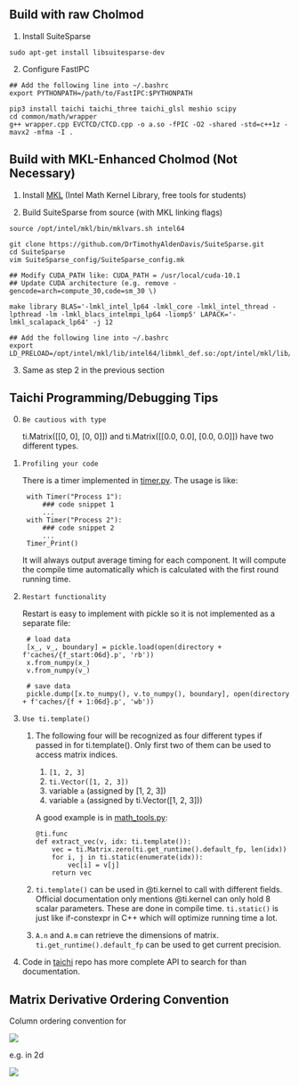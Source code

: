 ## Build with raw Cholmod

1. Install SuiteSparse
```
sudo apt-get install libsuitesparse-dev
```

2. Configure FastIPC
```
## Add the following line into ~/.bashrc
export PYTHONPATH=/path/to/FastIPC:$PYTHONPATH

pip3 install taichi taichi_three taichi_glsl meshio scipy
cd common/math/wrapper
g++ wrapper.cpp EVCTCD/CTCD.cpp -o a.so -fPIC -O2 -shared -std=c++1z -mavx2 -mfma -I .
```

## Build with MKL-Enhanced Cholmod (Not Necessary)

1. Install [MKL](https://software.intel.com/content/www/us/en/develop/articles/qualify-for-free-software.html#student) (Intel Math Kernel Library, free tools for students)

2. Build SuiteSparse from source (with MKL linking flags)
```
source /opt/intel/mkl/bin/mklvars.sh intel64

git clone https://github.com/DrTimothyAldenDavis/SuiteSparse.git
cd SuiteSparse
vim SuiteSparse_config/SuiteSparse_config.mk

## Modify CUDA_PATH like: CUDA_PATH = /usr/local/cuda-10.1
## Update CUDA architecture (e.g. remove -gencode=arch=compute_30,code=sm_30 \)

make library BLAS='-lmkl_intel_lp64 -lmkl_core -lmkl_intel_thread -lpthread -lm -lmkl_blacs_intelmpi_lp64 -liomp5' LAPACK='-lmkl_scalapack_lp64' -j 12

## Add the following line into ~/.bashrc
export LD_PRELOAD=/opt/intel/mkl/lib/intel64/libmkl_def.so:/opt/intel/mkl/lib/intel64/libmkl_avx2.so:/opt/intel/mkl/lib/intel64/libmkl_core.so:/opt/intel/mkl/lib/intel64/libmkl_intel_lp64.so:/opt/intel/mkl/lib/intel64/libmkl_intel_thread.so:/opt/intel/lib/intel64_lin/libiomp5.so
```

3. Same as step 2 in the previous section 


## Taichi Programming/Debugging Tips
0. `Be cautious with type`

    ti.Matrix([[0, 0], [0, 0]]) and ti.Matrix([[0.0, 0.0], [0.0, 0.0]]) have two different types.
1. `Profiling your code`

    There is a timer implemented in [timer.py](https://github.com/penn-graphics-research/FastIPC/blob/master/common/utils/timer.py). The usage is like:
    
        with Timer("Process 1"):
            ### code snippet 1
            ...
        with Timer("Process 2"):
            ### code snippet 2
            ...
        Timer_Print()

    It will always output average timing for each component. It will compute the compile time automatically which is calculated with the first round running time.
2. `Restart functionality`

    Restart is easy to implement with pickle so it is not implemented as a separate file:

        # load data
        [x_, v_, boundary] = pickle.load(open(directory + f'caches/{f_start:06d}.p', 'rb'))
        x.from_numpy(x_)
        v.from_numpy(v_)

        # save data
        pickle.dump([x.to_numpy(), v.to_numpy(), boundary], open(directory + f'caches/{f + 1:06d}.p', 'wb'))
        
        
3. `Use ti.template()`
    1. The following four will be recognized as four different types if passed in for ti.template(). Only first two of them can be used to access matrix indices.
        1. `[1, 2, 3]`
        2. `ti.Vector([1, 2, 3])`
        3. variable `a` (assigned by [1, 2, 3])
        4. variable `a` (assigned by ti.Vector([1, 2, 3]))
        
       A good example is in [math_tools.py](https://github.com/penn-graphics-research/FastIPC/blob/master/common/math/math_tools.py):
       
           @ti.func
           def extract_vec(v, idx: ti.template()):
               vec = ti.Matrix.zero(ti.get_runtime().default_fp, len(idx))
               for i, j in ti.static(enumerate(idx)):
                   vec[i] = v[j]
               return vec
    2. `ti.template()` can be used in @ti.kernel to call with different fields. Official documentation only mentions @ti.kernel can only hold 8 scalar parameters. These are done in compile time. `ti.static()` is just like if-constexpr in C++ which will optimize running time a lot.
    3. `A.n` and `A.m` can retrieve the dimensions of matrix. `ti.get_runtime().default_fp` can be used to get current precision.

4. Code in [taichi](http://github.com/taichi-dev/taichi) repo has more complete API to search for than documentation.

## Matrix Derivative Ordering Convention

Column ordering convention for

<img src="http://latex.codecogs.com/gif.latex?\frac{dA}{dX}=\frac{d\mathrm{vec}(A)}{d\mathrm{vec}(X)}" border="0"/>

e.g. in 2d

<img src="http://latex.codecogs.com/gif.latex?\frac{dA}{dX}=\begin{pmatrix}A_{11,11}&A_{11,21}&A_{11,12}&A_{11,22}\\A_{21,11}&A_{21,21}&A_{21,12}&A_{21,22}\\A_{12,11}&A_{12,21}&A_{12,12}&A_{12,22}\\A_{22,11}&A_{22,21}&A_{22,12}&A_{22,22}\\\end{pmatrix}" border="0"/>
